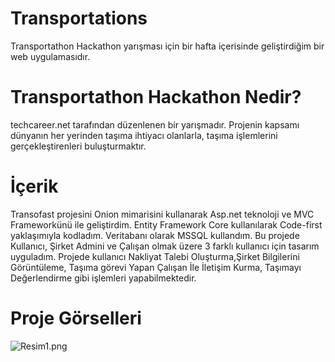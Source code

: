 # Transportations
Transportathon Hackathon yarışması için bir hafta içerisinde geliştirdiğim bir web uygulamasıdır. 
# Transportathon Hackathon Nedir?
techcareer.net tarafından düzenlenen bir yarışmadır. Projenin kapsamı dünyanın her yerinden taşıma ihtiyacı olanlarla, taşıma işlemlerini gerçekleştirenleri
buluşturmaktır.
# İçerik
Transofast projesini Onion mimarisini kullanarak Asp.net teknoloji ve MVC Frameworkünü ile geliştirdim. Entity Framework Core kullanılarak Code-first yaklaşımıyla kodladım. Veritabanı olarak MSSQL kullandım. Bu projede Kullanıcı, Şirket Admini ve Çalışan olmak üzere 3 farklı kullanıcı için tasarım uyguladım. Projede kullanıcı Nakliyat Talebi Oluşturma,Şirket Bilgilerini Görüntüleme, Taşıma görevi Yapan Çalışan İle İletişim Kurma, Taşımayı Değerlendirme gibi işlemleri yapabilmektedir. 
# Proje Görselleri
![Resim1.png](https://github.com/hzumre/Transportations/main/Resim1.png)
